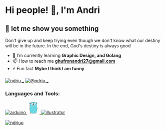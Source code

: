 <h1 align="left">Hi people! 👋, I'm Andri</h1>
<h2 align="left">👻 let me show you something</h2>
<p align="left">Don't give up and keep trying even though we don't know what our destiny will be in the future. In the end, God's destiny is always good</p>


- 🌱 I’m currently learning **Graphic Design, and Golang**
- 📫 How to reach me **ghufronandri27@gmail.com**
- ⚡ Fun fact **Mybe I think I am funny**

<p align="left">
<a href="https://instagram.com/ndriu._" target="blank"><img align="center" src="https://raw.githubusercontent.com/rahuldkjain/github-profile-readme-generator/master/src/images/icons/Social/instagram.svg" alt="ndriu._" height="30" width="40" /></a>
<a href="https://medium.com/@ndriu._" target="blank"><img align="center" src="https://raw.githubusercontent.com/rahuldkjain/github-profile-readme-generator/master/src/images/icons/Social/medium.svg" alt="@ndriu._" height="30" width="40" /></a>
</p>

<h3 align="left">Languages and Tools:</h3>
<p align="left"> <a href="https://www.arduino.cc/" target="_blank" rel="noreferrer"> <img src="https://cdn.worldvectorlogo.com/logos/arduino-1.svg" alt="arduino" width="40" height="40"/> </a> <a href="https://golang.org" target="_blank" rel="noreferrer"> <img src="https://raw.githubusercontent.com/devicons/devicon/master/icons/go/go-original.svg" alt="go" width="40" height="40"/> </a> <a href="https://www.adobe.com/in/products/illustrator.html" target="_blank" rel="noreferrer"> <img src="https://www.vectorlogo.zone/logos/adobe_illustrator/adobe_illustrator-icon.svg" alt="illustrator" width="40" height="40"/> </a> <a href="https://laravel.com/" target="_blank" rel="noreferrer">

<p><img align="center" src="https://github-readme-stats.vercel.app/api/top-langs?username=ndriuu&show_icons=true&locale=en&layout=compact" alt="ndriuu" /></p>
